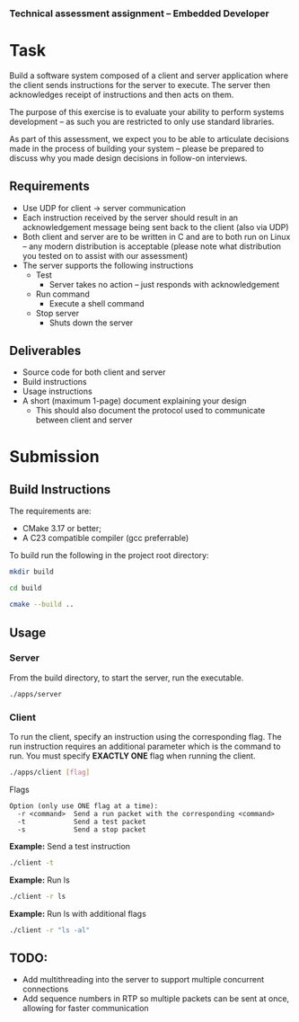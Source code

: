### Technical assessment assignment – Embedded Developer
# Task
Build a software system composed of a client and server application where the client sends instructions for the server to execute. The server then acknowledges receipt of instructions and then acts on them.

The purpose of this exercise is to evaluate your ability to perform systems development – as such you are restricted to only use standard libraries.

As part of this assessment, we expect you to be able to articulate decisions made in the process of building your system – please be prepared to discuss why you made design decisions in follow-on interviews.

## Requirements
- Use UDP for client -> server communication
- Each instruction received by the server should result in an acknowledgement message being sent back to the client (also via UDP)
- Both client and server are to be written in C and are to both run on Linux – any modern distribution is acceptable (please note what distribution you tested on to assist with our assessment)
- The server supports the following instructions
  - Test
    - Server takes no action – just responds with acknowledgement
  - Run command
    - Execute a shell command
  - Stop server
    - Shuts down the server

## Deliverables
- Source code for both client and server
- Build instructions
- Usage instructions
- A short (maximum 1-page) document explaining your design
  - This should also document the protocol used to communicate between client and server

# Submission

## Build Instructions
The requirements are:

- CMake 3.17 or better;
- A C23 compatible compiler (gcc preferrable)

To build run the following in the project root directory:

```bash
mkdir build
```

```bash
cd build
```

```bash
cmake --build ..
```

## Usage
### Server
From the build directory, to start the server, run the executable.
```bash
./apps/server
```
### Client
To run the client, specify an instruction using the corresponding flag. The run instruction requires an additional parameter which is the command to run. You must specify **EXACTLY ONE** flag when running the client. 
```bash
./apps/client [flag]
```
Flags
```
Option (only use ONE flag at a time):
  -r <command>  Send a run packet with the corresponding <command>
  -t            Send a test packet
  -s            Send a stop packet

```
**Example:** Send a test instruction
```bash
./client -t
```
**Example:** Run ls
```bash
./client -r ls
```
**Example:** Run ls with additional flags
```bash
./client -r "ls -al"
```

## TODO:
- Add multithreading into the server to support multiple concurrent connections
- Add sequence numbers in RTP so multiple packets can be sent at once, allowing for faster communication